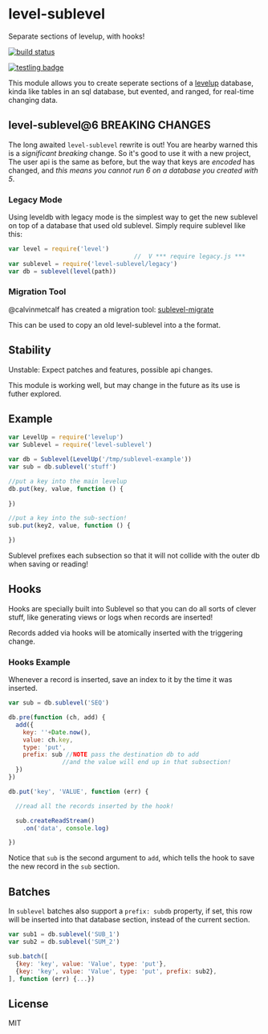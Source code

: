 # level-sublevel

Separate sections of levelup, with hooks!

[![build status](https://secure.travis-ci.org/dominictarr/level-sublevel.png)](http://travis-ci.org/dominictarr/level-sublevel)

[![testling badge](https://ci.testling.com/dominictarr/level-sublevel.png)](https://ci.testling.com/dominictarr/level-sublevel)

This module allows you to create seperate sections of a
[levelup](https://github.com/rvagg/node-levelup) database,
kinda like tables in an sql database, but evented, and ranged,
for real-time changing data.

## level-sublevel@6 **BREAKING CHANGES**

The long awaited `level-sublevel` rewrite is out!
You are hearby warned this is a _significant breaking_ change.
So it's good to use it with a new project,
The user api is the same as before,
but the way that keys are _encoded_ has changed, and _this means
you cannot run 6 on a database you created with 5_.

### Legacy Mode

Using leveldb with legacy mode is the simplest way to get the new sublevel
on top of a database that used old sublevel. Simply require sublevel like this:

``` js
var level = require('level')
                                   //  V *** require legacy.js ***
var sublevel = require('level-sublevel/legacy')
var db = sublevel(level(path))

```

### Migration Tool

@calvinmetcalf has created a migration tool:
[sublevel-migrate](https://github.com/calvinmetcalf/sublevel-migrate)

This can be used to copy an old level-sublevel into a the format.

## Stability

Unstable: Expect patches and features, possible api changes.

This module is working well, but may change in the future as its use is futher explored.

## Example

``` js
var LevelUp = require('levelup')
var Sublevel = require('level-sublevel')

var db = Sublevel(LevelUp('/tmp/sublevel-example'))
var sub = db.sublevel('stuff')

//put a key into the main levelup
db.put(key, value, function () {
  
})

//put a key into the sub-section!
sub.put(key2, value, function () {

})
```

Sublevel prefixes each subsection so that it will not collide
with the outer db when saving or reading!

## Hooks

Hooks are specially built into Sublevel so that you can 
do all sorts of clever stuff, like generating views or
logs when records are inserted!

Records added via hooks will be atomically inserted with the triggering change.

### Hooks Example

Whenever a record is inserted,
save an index to it by the time it was inserted.

``` js
var sub = db.sublevel('SEQ')

db.pre(function (ch, add) {
  add({
    key: ''+Date.now(), 
    value: ch.key, 
    type: 'put',
    prefix: sub //NOTE pass the destination db to add
               //and the value will end up in that subsection!
  })
})

db.put('key', 'VALUE', function (err) {

  //read all the records inserted by the hook!

  sub.createReadStream()
    .on('data', console.log)

})
```

Notice that `sub` is the second argument to `add`,
which tells the hook to save the new record in the `sub` section.

## Batches

In `sublevel` batches also support a `prefix: subdb` property,
if set, this row will be inserted into that database section,
instead of the current section.

``` js
var sub1 = db.sublevel('SUB_1')
var sub2 = db.sublevel('SUM_2')

sub.batch([
  {key: 'key', value: 'Value', type: 'put'},
  {key: 'key', value: 'Value', type: 'put', prefix: sub2},
], function (err) {...})
```

## License

MIT

